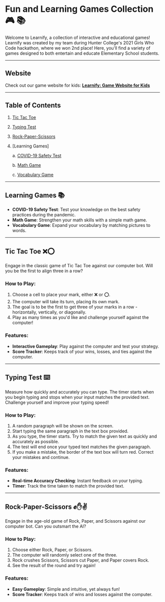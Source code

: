 

# Fun and Learning Games Collection 🎮 📚

Welcome to Learnify, a collection of interactive and educational games! Learnify was created by my team during Hunter College's 2021 Girls Who Code hackathon, where we won 2nd place! Here, you'll find a variety of games designed to both entertain and educate Elementary School students.

---

## Website

Check out our game website for kids: **[Learnify: Game Website for Kids](https://gwc-hackathon1.glitch.me/)**

---


## Table of Contents
1. [Tic Tac Toe](https://gwc-hackathon1.glitch.me/tictactoe.html)
2. [Typing Test](https://gwc-hackathon1.glitch.me/typingtest.html)
3. [Rock-Paper-Scissors](https://gwc-hackathon1.glitch.me/rockpaperscissors.html)

4. [Learning Games]
   
   a. [COVID-19 Safety Test](https://gwc-hackathon1.glitch.me/COVID%20game.html)
   
   b. [Math Game](https://gwc-hackathon1.glitch.me/Simple%20Math%20Game.html)
   
   c. [Vocabulary Game](https://gwc-hackathon1.glitch.me/vocab.html)
   

---

## Learning Games 📚

- **COVID-19 Safety Test**: Test your knowledge on the best safety practices during the pandemic.
- **Math Game**: Strengthen your math skills with a simple math game.
- **Vocabulary Game**: Expand your vocabulary by matching pictures to words.

---

## Tic Tac Toe ❌⭕️

Engage in the classic game of Tic Tac Toe against our computer bot. Will you be the first to align three in a row?

### How to Play:

1. Choose a cell to place your mark, either ❌ or ⭕️.
2. The computer will take its turn, placing its own mark.
3. The goal is to be the first to get three of your marks in a row - horizontally, vertically, or diagonally.
4. Play as many times as you'd like and challenge yourself against the computer!

### Features:

- **Interactive Gameplay**: Play against the computer and test your strategy.
- **Score Tracker**: Keeps track of your wins, losses, and ties against the computer.

---

## Typing Test ⌨️

Measure how quickly and accurately you can type. The timer starts when you begin typing and stops when your input matches the provided text. Challenge yourself and improve your typing speed!

### How to Play:

1. A random paragraph will be shown on the screen.
2. Start typing the same paragraph in the text box provided.
3. As you type, the timer starts. Try to match the given text as quickly and accurately as possible.
4. The test will end once your typed text matches the given paragraph.
5. If you make a mistake, the border of the text box will turn red. Correct your mistakes and continue.

### Features:

- **Real-time Accuracy Checking**: Instant feedback on your typing.
- **Timer**: Track the time taken to match the provided text.

---

## Rock-Paper-Scissors ✊✋✌️

Engage in the age-old game of Rock, Paper, and Scissors against our computer bot. Can you outsmart the AI?

### How to Play:

1. Choose either Rock, Paper, or Scissors.
2. The computer will randomly select one of the three.
3. Rock crushes Scissors, Scissors cut Paper, and Paper covers Rock.
4. See the result of the round and try again!

### Features:

- **Easy Gameplay**: Simple and intuitive, yet always fun!
- **Score Tracker**: Keeps track of wins and losses against the computer.



